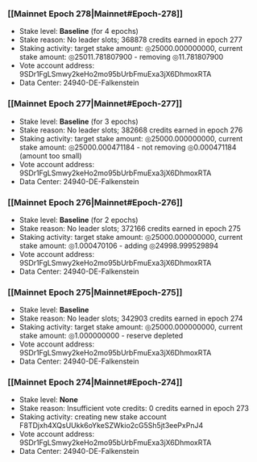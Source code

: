 ### [[Mainnet Epoch 278|Mainnet#Epoch-278]]
* Stake level: **Baseline** (for 4 epochs)
* Stake reason: No leader slots; 368878 credits earned in epoch 277
* Staking activity: target stake amount: ◎25000.000000000, current stake amount: ◎25011.781807900 - removing ◎11.781807900
* Vote account address: 9SDr1FgLSmwy2keHo2mo95bUrbFmuExa3jX6DhmoxRTA
* Data Center: 24940-DE-Falkenstein
### [[Mainnet Epoch 277|Mainnet#Epoch-277]]
* Stake level: **Baseline** (for 3 epochs)
* Stake reason: No leader slots; 382668 credits earned in epoch 276
* Staking activity: target stake amount: ◎25000.000000000, current stake amount: ◎25000.000471184 - not removing ◎0.000471184 (amount too small)
* Vote account address: 9SDr1FgLSmwy2keHo2mo95bUrbFmuExa3jX6DhmoxRTA
* Data Center: 24940-DE-Falkenstein
### [[Mainnet Epoch 276|Mainnet#Epoch-276]]
* Stake level: **Baseline** (for 2 epochs)
* Stake reason: No leader slots; 372166 credits earned in epoch 275
* Staking activity: target stake amount: ◎25000.000000000, current stake amount: ◎1.000470106 - adding ◎24998.999529894
* Vote account address: 9SDr1FgLSmwy2keHo2mo95bUrbFmuExa3jX6DhmoxRTA
* Data Center: 24940-DE-Falkenstein
### [[Mainnet Epoch 275|Mainnet#Epoch-275]]
* Stake level: **Baseline**
* Stake reason: No leader slots; 342903 credits earned in epoch 274
* Staking activity: target stake amount: ◎25000.000000000, current stake amount: ◎1.000000000 - reserve depleted
* Vote account address: 9SDr1FgLSmwy2keHo2mo95bUrbFmuExa3jX6DhmoxRTA
* Data Center: 24940-DE-Falkenstein
### [[Mainnet Epoch 274|Mainnet#Epoch-274]]
* Stake level: **None**
* Stake reason: Insufficient vote credits: 0 credits earned in epoch 273
* Staking activity: creating new stake account F8TDjxh4XQsUUkk6oYkeSZWkio2cG5Sh5jt3eePxPnJ4
* Vote account address: 9SDr1FgLSmwy2keHo2mo95bUrbFmuExa3jX6DhmoxRTA
* Data Center: 24940-DE-Falkenstein